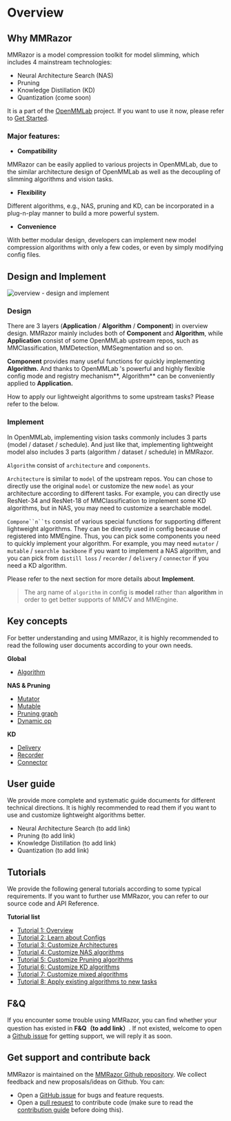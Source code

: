 # Overview
## Why MMRazor

MMRazor is a model compression toolkit for model slimming, which includes 4 mainstream technologies:

- Neural Architecture Search (NAS)
- Pruning
- Knowledge Distillation (KD)
- Quantization (come soon)

It is a part of the [OpenMMLab](https://openmmlab.com/) project. If you want to use it now, please refer to [Get Started](https://mmrazor.readthedocs.io/en/latest/get_started.html).

### Major features:

- **Compatibility**

MMRazor can be easily applied to various projects in OpenMMLab, due to the similar architecture design of OpenMMLab as well as the decoupling of slimming algorithms and vision tasks.

- **Flexibility**

Different algorithms, e.g., NAS, pruning and KD, can be incorporated in a plug-n-play manner to build a more powerful system.

- **Convenience**

With better modular design, developers can implement new model compression algorithms with only a few codes, or even by simply modifying config files.



## Design and Implement
![overview - design and implement](https://user-images.githubusercontent.com/88702197/187396329-b5fedc96-c76b-49b7-af4e-83f1f0c27a57.jpg)

### Design

There are 3 layers (**Application** / **Algorithm** / **Component**) in overview design. MMRazor mainly includes both of **Component** and **Algorithm**, while **Application** consist of some OpenMMLab upstream repos, such as MMClassification,  MMDetection,  MMSegmentation and so on. 

**Component** provides many useful functions for quickly implementing **Algorithm.** And thanks to OpenMMLab 's powerful and highly flexible config mode and registry mechanism**, Algorithm** can be conveniently applied to **Application.**

How to apply our lightweight algorithms to some upstream tasks? Please refer to the below.

### Implement

In OpenMMLab, implementing vision tasks commonly includes 3 parts (model / dataset / schedule). And just like that, implementing lightweight model also includes 3 parts (algorithm / dataset / schedule) in MMRazor.

`Algorithm` consist of `architecture` and `components`. 

`Architecture` is similar to `model` of the upstream repos. You can chose to directly use the original `model` or customize the new `model` as your architecture according to different tasks. For example,  you can directly use ResNet-34 and ResNet-18 of MMClassification to implement some KD algorithms, but in NAS, you may need to customize a searchable model. 

`Compone``n``ts` consist of various special functions for supporting different lightweight algorithms. They can be directly used in config because of  registered into MMEngine. Thus, you can pick some components you need to quickly implement your algorithm. For example, you may need `mutator` / `mutable` / `searchle backbone` if you want to implement a NAS algorithm, and you can pick from `distill loss` / `recorder` / `delivery` / `connector` if you need a KD algorithm.

Please refer to the next section for more details about **Implement**.

> The arg name of `algorithm` in config is **model** rather than **algorithm** in order to get better supports of MMCV and MMEngine.

## Key concepts

For better understanding and using MMRazor, it is highly recommended to read the following user documents according to your own needs.

**Global**

-  [Algorithm](https://aicarrier.feishu.cn/docs/doccnw4XX4zCRJ3FHhZpjkWS4gf)

**NAS & Pruning**

- [Mutator](https://aicarrier.feishu.cn/docs/doccnYzs6QOjIiIB3BFB6R0Gaqh)
- [Mutable](https://aicarrier.feishu.cn/docs/doccnc6HAhAsilBXGGR9kzeeK8d)
- [Pruning graph](https://aicarrier.feishu.cn/docs/doccns6ziFFUvJDvhctTjwX6BBh)
- [Dynamic op](https://aicarrier.feishu.cn/docx/doxcnbp4n4HeDkJI1fHlWfVklke)

**KD**

- [Delivery](https://aicarrier.feishu.cn/docs/doccnCEBuZPaLMTsMS83OoYJt4f)
- [Recorder](https://aicarrier.feishu.cn/docs/doccnFzxHCSUxzohWHo5fgbI9Pc)
- [Connector](https://aicarrier.feishu.cn/docx/doxcnvJG0VHZLqF82MkCHyr9B8b)

## User guide

We provide more complete and systematic guide documents for different technical directions. It is highly recommended to read them if you want to use and customize lightweight algorithms better.

- Neural Architecture Search (to add link)
- Pruning (to add link)
- Knowledge Distillation (to add link)
- Quantization (to add link)

## Tutorials 

We provide the following general tutorials according to some typical requirements. If you want to further use MMRazor, you can refer to our source code and API Reference.

**Tutorial list**

- [Tutorial 1: Overview](https://mmrazor.readthedocs.io/en/latest/tutorials/Tutorial_1_overview.html#)
- [Tutorial 2: Learn about Configs](https://mmrazor.readthedocs.io/en/latest/tutorials/Tutorial_2_learn_about_configs.html)
- [Toturial 3: Customize Architectures](https://mmrazor.readthedocs.io/en/latest/tutorials/Tutorial_3_customize_architectures.html)
- [Toturial 4: Customize NAS algorithms](https://mmrazor.readthedocs.io/en/latest/tutorials/Tutorial_4_customize_nas_algorithms.html)
- [Tutorial 5: Customize Pruning algorithms](https://mmrazor.readthedocs.io/en/latest/tutorials/Tutorial_5_customize_pruning_algorithms.html)
- [Toturial 6: Customize KD algorithms](https://mmrazor.readthedocs.io/en/latest/tutorials/Tutorial_6_customize_kd_algorithms.html)
- [Tutorial 7: Customize mixed algorithms](https://mmrazor.readthedocs.io/en/latest/tutorials/Tutorial_7_customize_mixed_algorithms_with_out_algorithms_components.html)
- [Tutorial 8: Apply existing algorithms to new tasks](https://mmrazor.readthedocs.io/en/latest/tutorials/Tutorial_8_apply_existing_algorithms_to_new_tasks.html)



## F&Q

If you encounter some trouble using MMRazor, you can find whether your question has existed in **F&Q（to add link）**. If not existed, welcome to open a [Github issue](https://github.com/open-mmlab/mmrazor/issues) for getting support, we will reply it as soon.


## Get support and contribute back

MMRazor is maintained on the [MMRazor Github repository](https://github.com/open-mmlab/mmrazor). We collect feedback and new proposals/ideas on Github. You can:

- Open a [GitHub issue](https://github.com/open-mmlab/mmrazor/issues) for bugs and feature requests.
- Open a [pull request](https://github.com/open-mmlab/mmrazor/pulls) to contribute code (make sure to read the [contribution guide](https://github.com/open-mmlab/mmcv/blob/master/CONTRIBUTING.md) before doing this).